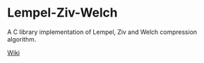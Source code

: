 ﻿# Lempel-Ziv-Welch
 
 A C library implementation of Lempel, Ziv and Welch compression algorithm.

[Wiki](https://en.wikipedia.org/wiki/Lempel%E2%80%93Ziv%E2%80%93Welch)

